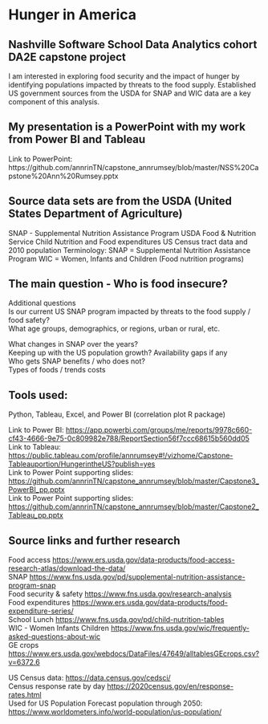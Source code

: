 # Hunger in America
<h2>Nashville Software School Data Analytics cohort DA2E capstone project</h2>


I am interested in exploring food security and the impact of hunger by identifying populations impacted by threats to the food supply. 
Established US government sources from the USDA for SNAP and WIC data are a key component of this analysis.   

<h2>My presentation is a PowerPoint with my work from Power BI and Tableau  </h2>
Link to PowerPoint: https://github.com/annrinTN/capstone_annrumsey/blob/master/NSS%20Capstone%20Ann%20Rumsey.pptx  

<h2>Source data sets are from the USDA (United States Department of Agriculture)  </h2>
SNAP -  Supplemental Nutrition Assistance Program  
USDA Food & Nutrition Service Child Nutrition and Food expenditures  
US Census tract data and 2010 population   
 Terminology:  
SNAP = Supplemental Nutrition Assistance Program  
WIC = Women, Infants and Children (Food nutrition programs)  

<h2>The main question - Who is food insecure?</h2>

Additional questions  
Is our current US SNAP program impacted by threats to the food supply / food safety?  
What age groups, demographics, or regions, urban or rural, etc.

What changes in SNAP over the years?  
Keeping up with the US population growth? 
Availability gaps if any  
Who gets SNAP benefits / who does not?  
Types of foods / trends costs  

<h2>Tools used: </h2>
  Python, Tableau, Excel, and Power BI (correlation plot R package)   

Link to Power BI: https://app.powerbi.com/groups/me/reports/9978c660-cf43-4666-9e75-0c809982e788/ReportSection56f7ccc68615b560dd05  
Link to Tableau: https://public.tableau.com/profile/annrumsey#!/vizhome/Capstone-Tableauportion/HungerintheUS?publish=yes    
Link to Power Point supporting slides: https://github.com/annrinTN/capstone_annrumsey/blob/master/Capstone3_PowerBI_pp.pptx  
Link to Power Point supporting slides: https://github.com/annrinTN/capstone_annrumsey/blob/master/Capstone2_Tableau_pp.pptx  



<h2>Source links and further research</h2>

Food access https://www.ers.usda.gov/data-products/food-access-research-atlas/download-the-data/   
SNAP https://www.fns.usda.gov/pd/supplemental-nutrition-assistance-program-snap  
Food security & safety  https://www.fns.usda.gov/research-analysis  
Food expenditures https://www.ers.usda.gov/data-products/food-expenditure-series/  
School Lunch https://www.fns.usda.gov/pd/child-nutrition-tables  
WIC - Women Infants Children https://www.fns.usda.gov/wic/frequently-asked-questions-about-wic  
GE crops  https://www.ers.usda.gov/webdocs/DataFiles/47649/alltablesGEcrops.csv?v=6372.6  

US Census data: https://data.census.gov/cedsci/  
Census response rate by day https://2020census.gov/en/response-rates.html  
Used for US Population Forecast population through 2050: https://www.worldometers.info/world-population/us-population/  
